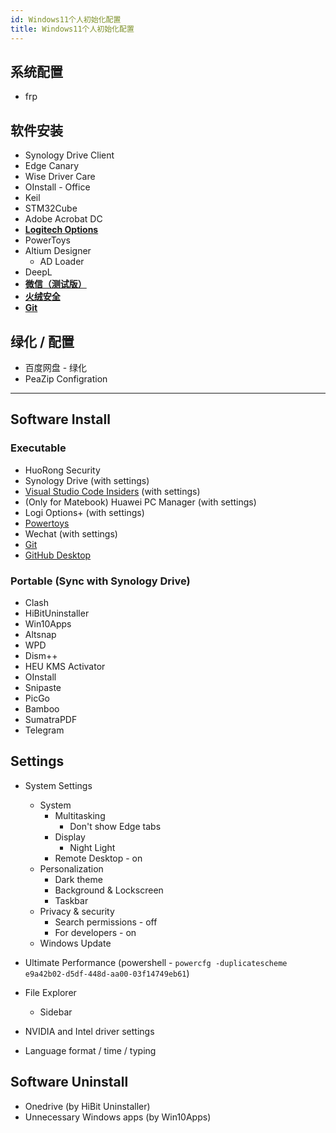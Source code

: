 ```yaml
---
id: Windows11个人初始化配置
title: Windows11个人初始化配置
---
```


## 系统配置

- frp

## 软件安装

- Synology Drive Client
- Edge Canary
- Wise Driver Care
- OInstall - Office
- Keil
- STM32Cube
- Adobe Acrobat DC
- [**Logitech Options**](https://www.logitech.com.cn/zh-cn/product/options)
- PowerToys
- Altium Designer
  - AD Loader
- DeepL
- [**微信（测试版）**](https://dldir1.qq.com/weixin/Windows/Beta/WeChatBeta.exe)
- [**火绒安全**](https://www.huorong.cn/)
- [**Git**](https://git-scm.com/downloads)

## 绿化 / 配置

- 百度网盘 - 绿化
- PeaZip Configration

---

## Software Install

### Executable

- HuoRong Security
- Synology Drive (with settings)
- [Visual Studio Code Insiders](https://code.visualstudio.com/insiders/) (with settings)
- (Only for Matebook) Huawei PC Manager (with settings)
- Logi Options+ (with settings)
- [Powertoys](https://github.com/microsoft/PowerToys/releases)
- Wechat (with settings)
- [Git](https://git-scm.com/downloads)
- [GitHub Desktop](https://desktop.github.com/)

### Portable (Sync with Synology Drive)

- Clash
- HiBitUninstaller
- Win10Apps
- Altsnap
- WPD
- Dism++
- HEU KMS Activator
- OInstall
- Snipaste
- PicGo
- Bamboo
- SumatraPDF
- Telegram

## Settings

- System Settings

  - System
    - Multitasking
      - Don't show Edge tabs
    - Display
      - Night Light
    - Remote Desktop - on
  - Personalization
    - Dark theme
    - Background & Lockscreen
    - Taskbar
  - Privacy & security
    - Search permissions - off
    - For developers - on
  - Windows Update

- Ultimate Performance (powershell - `powercfg -duplicatescheme e9a42b02-d5df-448d-aa00-03f14749eb61`)
- File Explorer
  - Sidebar
- NVIDIA and Intel driver settings
- Language format / time / typing

## Software Uninstall

- Onedrive (by HiBit Uninstaller)
- Unnecessary Windows apps (by Win10Apps)

